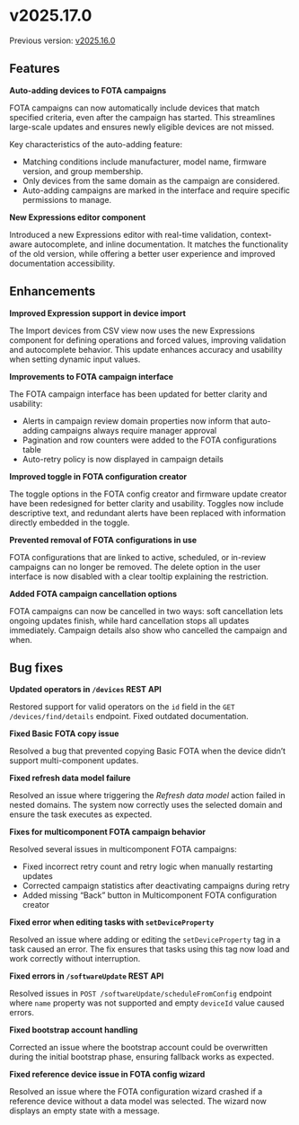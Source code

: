# v2025.17.0

Previous version: [v2025.16.0](./v2025.16.0.md)

## Features

**Auto-adding devices to FOTA campaigns**   

FOTA campaigns can now automatically include devices that match specified criteria, even after the campaign has started. This streamlines large-scale updates and ensures newly eligible devices are not missed. 

Key characteristics of the auto-adding feature:

- Matching conditions include manufacturer, model name, firmware version, and group membership.
- Only devices from the same domain as the campaign are considered.
- Auto-adding campaigns are marked in the interface and require specific permissions to manage.

**New Expressions editor component**       

Introduced a new Expressions editor with real-time validation, context-aware autocomplete, and inline documentation. It matches the functionality of the old version, while offering a better user experience and improved documentation accessibility.

## Enhancements

**Improved Expression support in device import**    

The Import devices from CSV view now uses the new Expressions component for defining operations and forced values, improving validation and autocomplete behavior. This update enhances accuracy and usability when setting dynamic input values.

**Improvements to FOTA campaign interface** 

The FOTA campaign interface has been updated for better clarity and usability:

- Alerts in campaign review domain properties now inform that auto-adding campaigns always require manager approval
- Pagination and row counters were added to the FOTA configurations table
- Auto-retry policy is now displayed in campaign details

**Improved toggle in FOTA configuration creator**   

The toggle options in the FOTA config creator and firmware update creator have been redesigned for better clarity and usability. Toggles now include descriptive text, and redundant alerts have been replaced with information directly embedded in the toggle.

**Prevented removal of FOTA configurations in use**

FOTA configurations that are linked to active, scheduled, or in-review campaigns can no longer be removed. The delete option in the user interface is now disabled with a clear tooltip explaining the restriction.

**Added FOTA campaign cancellation options**

FOTA campaigns can now be cancelled in two ways: soft cancellation lets ongoing updates finish, while hard cancellation stops all updates immediately. Campaign details also show who cancelled the campaign and when.

## Bug fixes

**Updated operators in `/devices` REST API**    

Restored support for valid operators on the `id` field in the `GET /devices/find/details` endpoint. Fixed outdated documentation.

**Fixed Basic FOTA copy issue**     

Resolved a bug that prevented copying Basic FOTA when the device didn’t support multi-component updates.

**Fixed refresh data model failure**    

Resolved an issue where triggering the *Refresh data model* action failed in nested domains. The system now correctly uses the selected domain and ensure the task executes as expected.

**Fixes for multicomponent FOTA campaign behavior**     

Resolved several issues in multicomponent FOTA campaigns:

- Fixed incorrect retry count and retry logic when manually restarting updates
- Corrected campaign statistics after deactivating campaigns during retry
- Added missing “Back” button in Multicomponent FOTA configuration creator

**Fixed error when editing tasks with `setDeviceProperty`**     

Resolved an issue where adding or editing the `setDeviceProperty` tag in a task caused an error. The fix ensures that tasks using this tag now load and work correctly without interruption.

**Fixed errors in `/softwareUpdate` REST API**     

Resolved issues in `POST /softwareUpdate/scheduleFromConfig` endpoint where `name` property was not supported and empty `deviceId` value caused errors.

**Fixed bootstrap account handling**    

Corrected an issue where the bootstrap account could be overwritten during the initial bootstrap phase, ensuring fallback works as expected.

**Fixed reference device issue in FOTA config wizard**

Resolved an issue where the FOTA configuration wizard crashed if a reference device without a data model was selected. The wizard now displays an empty state with a message.
